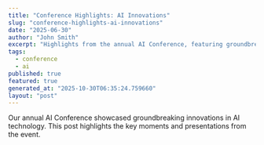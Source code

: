 ```yaml
---
title: "Conference Highlights: AI Innovations"
slug: "conference-highlights-ai-innovations"
date: "2025-06-30"
author: "John Smith"
excerpt: "Highlights from the annual AI Conference, featuring groundbreaking innovations."
tags:
  - conference
  - ai
published: true
featured: true
generated_at: "2025-10-30T06:35:24.759660"
layout: "post"
---
```


Our annual AI Conference showcased groundbreaking innovations in AI technology. This post highlights the key moments and presentations from the event.